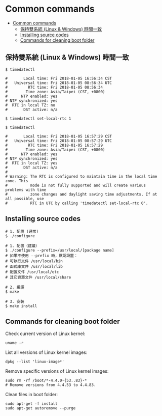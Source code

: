 # Common commands

- [Common commands](#common-commands)
  - [保持雙系統 (Linux & Windows) 時間一致](#保持雙系統-linux--windows-時間一致)
  - [Installing source codes](#installing-source-codes)
  - [Commands for cleaning boot folder](#commands-for-cleaning-boot-folder)

## 保持雙系統 (Linux & Windows) 時間一致

```shell
$ timedatectl

#       Local time: Fri 2018-01-05 16:56:34 CST
#   Universal time: Fri 2018-01-05 08:56:34 UTC
#         RTC time: Fri 2018-01-05 08:56:34
#        Time zone: Asia/Taipei (CST, +0800)
#      NTP enabled: yes
# NTP synchronized: yes
#  RTC in local TZ: no
#       DST active: n/a

$ timedatectl set-local-rtc 1

$ timedatectl

#       Local time: Fri 2018-01-05 16:57:29 CST
#   Universal time: Fri 2018-01-05 08:57:29 UTC
#         RTC time: Fri 2018-01-05 16:57:29
#        Time zone: Asia/Taipei (CST, +0800)
#      NTP enabled: yes
# NTP synchronized: yes
#  RTC in local TZ: yes
#       DST active: n/a
#
# Warning: The RTC is configured to maintain time in the local time zone. This
#          mode is not fully supported and will create various problems with time
#          zone changes and daylight saving time adjustments. If at all possible, use
#          RTC in UTC by calling 'timedatectl set-local-rtc 0'.
```

## Installing source codes

```shell
# 1. 配置 (通常)
$ ./configure

# 1. 配置（建議）
$ ./configure --prefix=/usr/local/[package name]
# 如果不使用 --prefix 時，默認設置：
# 可執行文件 /usr/local/bin
# 函式庫文件 /usr/local/lib
# 配置文件 /usr/local/etc
# 其它資源文件 /usr/local/share

# 2. 編譯
$ make

# 3. 安裝
$ make install
```

## Commands for cleaning boot folder

Check current version of Linux kernel:

```shell
uname -r
```

List all versions of Linux kernel images:

```shell
dpkg --list 'linux-image*'
```

Remove specific versions of Linux kernel images:

```shell
sudo rm -rf /boot/*-4.4.0-{53..83}-*
# Remove versions from 4.4.53 to 4.4.83.
```

Clean files in boot folder:

```shell
sudo apt-get -f install
sudo apt-get autoremove --purge
```
